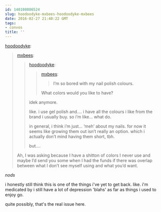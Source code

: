 ```yaml
---
id: 140108086524
slug: hoodoodyke-mxbees-hoodoodyke-mxbees
date: 2016-02-27 21:40:22 GMT
tags:
- convos
title: ''
---
```

<p><a class="tumblr_blog" href="http://hoodoodyke.tumblr.com/post/140107824389">hoodoodyke</a>:</p>
<blockquote>
<p><a class="tumblr_blog" href="http://mxbees.tumblr.com/post/140107423979">mxbees</a>:</p>
<blockquote>
<p><a class="tumblr_blog" href="http://hoodoodyke.tumblr.com/post/140107296664">hoodoodyke</a>:</p>
<blockquote>
<p><a class="tumblr_blog" href="http://mxbees.tumblr.com/post/140102059764">mxbees</a>:</p>
<blockquote>
<p>I’m so bored with my nail polish colours.</p>
</blockquote>
<p>What colors would you like to have?</p>
</blockquote>
<p>idek anymore.</p>

<p>like. i use gel polish and…. i have all the colours i like from the brand i usually buy. so i’m like… what do.</p>

<p>in general, i think i’m just… ‘meh’ about my nails. for now it seems like growing them out isn’t really an option. which i actually don’t mind having them short, tbh.</p>

<p>but….</p>
</blockquote>
<p>Ah, I was asking because I have a shitton of colors I never use and maybe I’d send you some when I had the funds if there was overlap between what I don’t see myself using and what you’d want.</p>
</blockquote>

*nods*

i honestly still think this is one of the things i've yet to get back. like. i'm medicated by i still have a lot of depression 'blahs' as far as things i used to enjoy go.

quite possibly, that's the real issue here.